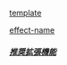﻿[template](template.jsonc)

[effect-name](effect-names.md)

##### [推奨拡張機能](https://marketplace.visualstudio.com/items?itemName=aaron-bond.better-comments)